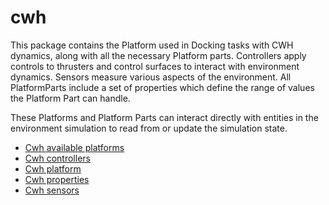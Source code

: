 # cwh

This package contains the Platform used in Docking tasks with CWH dynamics,
along with all the necessary Platform parts. Controllers apply controls to thrusters and control
surfaces to interact with environment dynamics. Sensors measure various aspects
of the environment. All PlatformParts include a set of 
properties which define the range of values the Platform Part
can handle.

These Platforms and Platform Parts can interact directly with
entities in the environment simulation to read from or 
update the simulation state.

- [Cwh available platforms](../../../reference/platforms/cwh/cwh_available_platforms.md)
- [Cwh controllers](../../../reference/platforms/cwh/cwh_controllers.md)
- [Cwh platform](../../../reference/platforms/cwh/cwh_platform.md)
- [Cwh properties](../../../reference/platforms/cwh/cwh_properties.md)
- [Cwh sensors](../../../reference/platforms/cwh/cwh_sensors.md)
